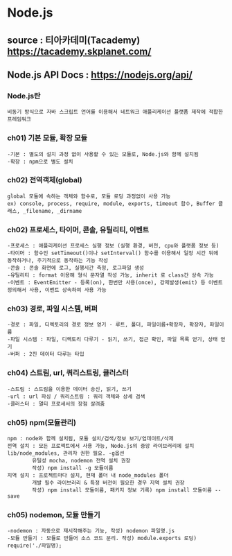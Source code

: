 # Node.js

## source : 티아카데미(Tacademy) https://tacademy.skplanet.com/

## Node.js API Docs : https://nodejs.org/api/

### Node.js란
    비동기 방식으로 자바 스크립트 언어를 이용해서 네트워크 애플리케이션 플랫폼 제작에 적합한 프레임워크

### ch01) 기본 모듈, 확장 모듈
    -기본 : 별도의 설치 과정 없이 사용할 수 있는 모듈로, Node.js와 함께 설치됨
    -확장 : npm으로 별도 설치

### ch02) 전역객체(global)
    global 모듈에 속하는 객체와 함수로, 모듈 로딩 과정없이 사용 가능
    ex) console, process, require, module, exports, timeout 함수, Buffer 클래스, _filename, _dirname
    
### ch02) 프로세스, 타이머, 콘솔, 유틸리티, 이벤트
    -프로세스 : 애플리케이션 프로세스 실행 정보 (실행 환경, 버전, cpu와 플랫폼 정보 등)
    -타이머 : 함수인 setTimeout()이나 setInterval() 함수를 이용해서 일정 시간 뒤에 동작하거나, 주기적으로 동작하는 기능 작성
    -콘솔 : 콘솔 화면에 로그, 실행시간 측정, 로그파일 생성
    -유틸리티 : format 이용해 형식 문자열 작성 가능, inherit 로 class간 상속 가능
    -이벤트 : EventEmitter - 등록(on), 한번만 사용(once), 강제발생(emit) 등 이벤트 정의해서 사용, 이벤트 상속하여 사용 가능

### ch03) 경로, 파일 시스템, 버퍼
    -경로 : 파일, 디렉토리의 경로 정보 얻기 - 루트, 폴더, 파일이름+확장자, 확장자, 파일이름
    -파일 시스템 : 파일, 디렉토리 다루기 - 읽기, 쓰기, 접근 확인, 파일 목록 얻기, 상태 얻기
    -버퍼 : 2진 데이터 다루는 타입

### ch04) 스트림, url, 쿼리스트링, 클러스터
    -스트림 : 스트림을 이용한 데이터 송신, 읽기, 쓰기
    -url : url 파싱 / 쿼리스트링 : 쿼리 객체와 상세 검색
    -클러스터 : 멀티 프로세서의 장점 살려줌

### ch05) npm(모듈관리)
    npm : node와 함께 설치됨, 모듈 설치/검색/정보 보기/업데이트/삭제
    전역 설치 : 모든 프로젝트에서 사용 가능, Node.js의 중앙 라이브러리에 설치 lib/node_modules, 관리자 권한 필요. -g옵션
            유틸성 mocha, nodemon 전역 설치 권장
            작성) npm install -g 모듈이름
    지역 설치 : 프로젝트마다 설치, 현재 폴더 내 node_modules 폴더
            개발 필수 라이브러리 & 특정 버전이 필요한 경우 지역 설치 권장
            작성) npm install 모듈이름, 패키지 정보 기록) npm install 모듈이름 --save

### ch05) nodemon, 모듈 만들기
    -nodemon : 자동으로 재시작해주는 기능, 작성) nodemon 파일명.js
    -모듈 만들기 : 모듈로 만들어 소스 코드 분리. 작성) module.exports 로딩) require('./파일명);
